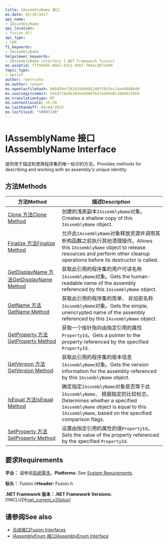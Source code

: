 ```yaml
---
title: IAssemblyName 接口
ms.date: 03/30/2017
api_name:
- IAssemblyName
api_location:
- fusion.dll
api_type:
- COM
f1_keywords:
- IAssemblyName
helpviewer_keywords:
- IAssemblyName interface [.NET Framework fusion]
ms.assetid: f7f8e605-6b67-4151-936f-f04ecd671d90
topic_type:
- apiref
author: rpetrusha
ms.author: ronpet
ms.openlocfilehash: 0d8d59ef282818dd9852d0ff8d2ec2abd40986d0
ms.sourcegitcommit: 5b6d778ebb269ee6684fb57ad69a8c28b06235b9
ms.translationtype: MT
ms.contentlocale: zh-CN
ms.lasthandoff: 04/08/2019
ms.locfileid: "59097130"
---
```

# <a name="iassemblyname-interface"></a><span data-ttu-id="c8905-102">IAssemblyName 接口</span><span class="sxs-lookup"><span data-stu-id="c8905-102">IAssemblyName Interface</span></span>
<span data-ttu-id="c8905-103">提供用于描述和使用程序集的唯一标识的方法。</span><span class="sxs-lookup"><span data-stu-id="c8905-103">Provides methods for describing and working with an assembly's unique identity.</span></span>  
  
## <a name="methods"></a><span data-ttu-id="c8905-104">方法</span><span class="sxs-lookup"><span data-stu-id="c8905-104">Methods</span></span>  
  
|<span data-ttu-id="c8905-105">方法</span><span class="sxs-lookup"><span data-stu-id="c8905-105">Method</span></span>|<span data-ttu-id="c8905-106">描述</span><span class="sxs-lookup"><span data-stu-id="c8905-106">Description</span></span>|  
|------------|-----------------|  
|[<span data-ttu-id="c8905-107">Clone 方法</span><span class="sxs-lookup"><span data-stu-id="c8905-107">Clone Method</span></span>](../../../../docs/framework/unmanaged-api/fusion/iassemblyname-clone-method.md)|<span data-ttu-id="c8905-108">创建的浅表副本`IAssemblyName`对象。</span><span class="sxs-lookup"><span data-stu-id="c8905-108">Creates a shallow copy of this `IAssemblyName` object.</span></span>|  
|[<span data-ttu-id="c8905-109">Finalize 方法</span><span class="sxs-lookup"><span data-stu-id="c8905-109">Finalize Method</span></span>](../../../../docs/framework/unmanaged-api/fusion/iassemblyname-finalize-method.md)|<span data-ttu-id="c8905-110">允许此`IAssemblyName`对象释放资源并调用其析构函数之前执行其他清理操作。</span><span class="sxs-lookup"><span data-stu-id="c8905-110">Allows this `IAssemblyName` object to release resources and perform other cleanup operations before its destructor is called.</span></span>|  
|[<span data-ttu-id="c8905-111">GetDisplayName 方法</span><span class="sxs-lookup"><span data-stu-id="c8905-111">GetDisplayName Method</span></span>](../../../../docs/framework/unmanaged-api/fusion/iassemblyname-getdisplayname-method.md)|<span data-ttu-id="c8905-112">获取此引用的程序集的用户可读名称`IAssemblyName`对象。</span><span class="sxs-lookup"><span data-stu-id="c8905-112">Gets the human-readable name of the assembly referenced by this `IAssemblyName` object.</span></span>|  
|[<span data-ttu-id="c8905-113">GetName 方法</span><span class="sxs-lookup"><span data-stu-id="c8905-113">GetName Method</span></span>](../../../../docs/framework/unmanaged-api/fusion/iassemblyname-getname-method.md)|<span data-ttu-id="c8905-114">获取此引用的程序集的简单、 非加密名称`IAssemblyName`对象。</span><span class="sxs-lookup"><span data-stu-id="c8905-114">Gets the simple, unencrypted name of the assembly referenced by this `IAssemblyName` object.</span></span>|  
|[<span data-ttu-id="c8905-115">GetProperty 方法</span><span class="sxs-lookup"><span data-stu-id="c8905-115">GetProperty Method</span></span>](../../../../docs/framework/unmanaged-api/fusion/iassemblyname-getproperty-method.md)|<span data-ttu-id="c8905-116">获取一个指针指向由指定引用的属性`PropertyId`。</span><span class="sxs-lookup"><span data-stu-id="c8905-116">Gets a pointer to the property referenced by the specified `PropertyId`.</span></span>|  
|[<span data-ttu-id="c8905-117">GetVersion 方法</span><span class="sxs-lookup"><span data-stu-id="c8905-117">GetVersion Method</span></span>](../../../../docs/framework/unmanaged-api/fusion/iassemblyname-getversion-method.md)|<span data-ttu-id="c8905-118">获取此引用的程序集的版本信息`IAssemblyName`对象。</span><span class="sxs-lookup"><span data-stu-id="c8905-118">Gets the version information for the assembly referenced by this `IAssemblyName` object.</span></span>|  
|[<span data-ttu-id="c8905-119">IsEqual 方法</span><span class="sxs-lookup"><span data-stu-id="c8905-119">IsEqual Method</span></span>](../../../../docs/framework/unmanaged-api/fusion/iassemblyname-isequal-method.md)|<span data-ttu-id="c8905-120">确定指定`IAssemblyName`对象是否等于此`IAssemblyName`、 根据指定的比较标志。</span><span class="sxs-lookup"><span data-stu-id="c8905-120">Determines whether a specified `IAssemblyName` object is equal to this `IAssemblyName`, based on the specified comparison flags.</span></span>|  
|[<span data-ttu-id="c8905-121">SetProperty 方法</span><span class="sxs-lookup"><span data-stu-id="c8905-121">SetProperty Method</span></span>](../../../../docs/framework/unmanaged-api/fusion/iassemblyname-setproperty-method.md)|<span data-ttu-id="c8905-122">设置由指定引用的属性的值`PropertyId`。</span><span class="sxs-lookup"><span data-stu-id="c8905-122">Sets the value of the property referenced by the specified `PropertyId`.</span></span>|  
  
## <a name="requirements"></a><span data-ttu-id="c8905-123">要求</span><span class="sxs-lookup"><span data-stu-id="c8905-123">Requirements</span></span>  
 <span data-ttu-id="c8905-124">**平台：** 请参阅[系统需求](../../../../docs/framework/get-started/system-requirements.md)。</span><span class="sxs-lookup"><span data-stu-id="c8905-124">**Platforms:** See [System Requirements](../../../../docs/framework/get-started/system-requirements.md).</span></span>  
  
 <span data-ttu-id="c8905-125">**标头：** Fusion.h</span><span class="sxs-lookup"><span data-stu-id="c8905-125">**Header:** Fusion.h</span></span>  
  
 **<span data-ttu-id="c8905-126">.NET Framework 版本：</span><span class="sxs-lookup"><span data-stu-id="c8905-126">.NET Framework Versions:</span></span>** [!INCLUDE[net_current_v20plus](../../../../includes/net-current-v20plus-md.md)]  
  
## <a name="see-also"></a><span data-ttu-id="c8905-127">请参阅</span><span class="sxs-lookup"><span data-stu-id="c8905-127">See also</span></span>

- [<span data-ttu-id="c8905-128">合成接口</span><span class="sxs-lookup"><span data-stu-id="c8905-128">Fusion Interfaces</span></span>](../../../../docs/framework/unmanaged-api/fusion/fusion-interfaces.md)
- [<span data-ttu-id="c8905-129">IAssemblyEnum 接口</span><span class="sxs-lookup"><span data-stu-id="c8905-129">IAssemblyEnum Interface</span></span>](../../../../docs/framework/unmanaged-api/fusion/iassemblyenum-interface.md)
